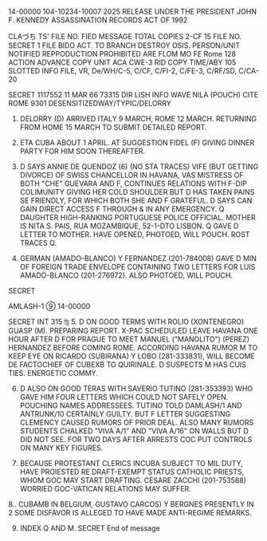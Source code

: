 14-00000
104-10234-10007 2025 RELEASE UNDER THE PRESIDENT JOHN F. KENNEDY ASSASSINATION RECORDS ACT OF 1992

CLAづち
TS' FILE NO. FIED MESSAGE TOTAL COPIES
2-CF 15 FILE NO. SECRET 1
FILE BIDO ACT. TO BRANCH
DESTROY OSIS. PERSON/UNIT NOTIFIED REPPODUCTION PROHIBITED
ARE
FLOM MO
FE
Rome 128
ACTION ADVANCE COPY UNIT
ACA
CWE-3 RID COPY
TIME/ABY
105
SLOTTED
INFO
FILE, VR, De/WH/C-5, C/CF, C/FI-2, C/FE-3, C/RF/SD, C/CA-20

SECRET 1117552 11 MAR 66 73315
DIR LISH INFO WAVE NILA (POUCH) CITE ROME 9301
DESENSITIZEDWAY/TYPIC/DELORRY

1. DELORRY (D) ARRIVED ITALY 9 MARCH, ROME 12 MARCH. RETURNING
FROM HOME 15 MARCH TO SUBMIT DETAILED REPORT.

2. ETA CUBA ABOUT 1 APRIL. AT SUGGESTION FIDEL (F) GIVING DINNER
PARTY FOR HIM SOON THEREAFTER.

3. D SAYS ANNIE DE QUENDOZ (6) (NO STA TRACES) VIFE (BUT GETTING
DIVORCE) OF SWISS CHANCELLOR IN HAVANA, VAS MISTRESS OF BOTH
"CHE" GUEVARA AND F, CONTINUES RELATIONS WITH F-DIP COLIMUNITY
GIVING HER COLD SHOULDER BUT D HAS TAKEN PAINS SE FRIENDLY, FOR
WHICH BOTH SHE AND F GRATEFUL. D SAYS CAN GAIN DIRECT ACCESS F
THROUGH & IN ANY EMERGENCY. Q DAUGHTER HIGH-RANKING PORTUGUESE
POLICE OFFICIAL. MOTHER IS NITA S. PAIS, RUA MOZAMBIQUE,
52-1-DTO LISBON. Q GAVE D LETTER TO MOTHER. HAVE OPENED, PHOTOED,
WILL POUCH. ROST TRACES Q.

4. GERMAN (AMADO-BLANCO) Y FERNANDEZ (201-784008) GAVE D MIN OF
FOREIGN TRADE ENVELOPE CONTAINING TWO LETTERS FOR LUIS AMADO-BLANCO
(201-276972). ALSO PHOTOED, WILL POUCH.

SECRET

AMLASH-1 ⑨
14-00000

SECRET INT 315 ড্রি
5. D ON GOOD TERMS WITH ROLIO (XONTENEGRO) GUASP (M).
PREPARING REPORT. X-PAC SCHEDULED LEAVE HAVANA ONE HOUR AFTER D
FOR PRAGUE TO MEET MANUEL ("MANOLITO") (PEREZ) HERNANDEZ BEFORE
COMING ROME. ACCORDING HAVANA RUMOR M TO KEEP EYE ON RICARDO
(SUBIRANA) Y LOBO (281-333831), WILL BECOME DE FACTOCHIEF OF CUBEXB
TO QUIRINALE. D SUSPECTS M HAS CUIS TIES. ENERGETIC COMMY.

6. D ALSO ON GOOD TERAS WITH SAVERIO TUTINO (281-353393) WHO
GAVE HIM FOUR LETTERS WHICH COULD NOT SAFELY OPEN. POUCHING NAMES
ADDRESSEES. TUTINO TOLD DAMLASH/1 AND ANTRUNK/10 CERTAINLY
GUILTY. BUT F LETTER SUGGESTING CLEMENCY CAUSED RUMORS OF PRIOR
DEAL. ALSO MANY RUMORS STUDENTS CHALKED "VIVA A/1" AND "VIVA A/16"
ON WALLS BUT D DID NOT SEE. FOR TWO DAYS AFTER ARRESTS COC
PUT CONTROLS ON MANY KEY FIGURES.

7. BECAUSE PROTESTANT CLERICS INCUBA SUBJECT TO MIL DUTY,
HAVE PROIESTED RE DRAFT-EXEMPT STATUS CATHOLIC PRIESTS, WHOM GOC
MAY START DRAFTING. CESARE ZACCHI (201-753588) WORRIED GOC-VATICAN
RELATIONS MAY SUFFER.

8.. CUBAMB IN BELGIUM, GUSTAVO CARCOS) Y BERGNES PRESENTLY IN
2
SOME DISFAVOR IS ALLEGED TO HAVE MADE ANTI-REGIME REMARKS.

9. INDEX Q AND M. SECRET
End of message
